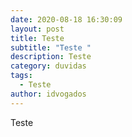 ```yaml
---
date: 2020-08-18 16:30:09
layout: post
title: Teste
subtitle: "Teste "
description: Teste
category: duvidas
tags:
  - Teste
author: idvogados
---
```

Teste